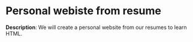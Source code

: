 # Personal webiste from resume

**Description**: We will create a personal website from our resumes to learn HTML.